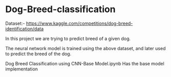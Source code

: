 # Dog-Breed-classification

Dataset:- https://www.kaggle.com/competitions/dog-breed-identification/data

   In this project we are trying to predict breed of a given dog.
   
   The neural network model is trained using the above dataset, and later used to predict the breed of the dog.

Dog Breed Classification using CNN-Base Model.ipynb
    Has the base model implementation
